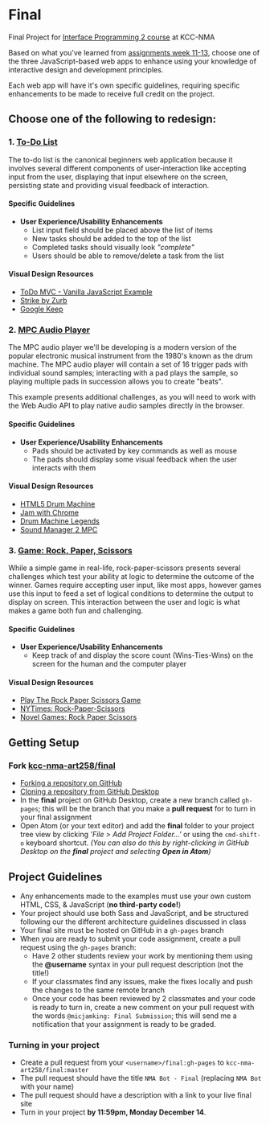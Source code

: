 # Final
Final Project for [Interface Programming 2 course](https://github.com/kcc-nma-art258) at KCC-NMA

Based on what you've learned from [assignments week 11-13](https://github.com/kcc-nma-art258/assignments), choose one of the three JavaScript-based web apps to enhance using your knowledge of interactive design and development principles.

Each web app will have it's own specific guidelines, requiring specific enhancements to be made to receive full credit on the project.

## Choose one of the following to redesign:

### 1. [To-Do List](examples/todo)
The to-do list is the canonical beginners web application because it involves several different components of user-interaction like accepting input from the user, displaying that input elsewhere on the screen, persisting state and providing visual feedback of interaction.

#### Specific Guidelines
- **User Experience/Usability Enhancements**
  - List input field should be placed above the list of items
  - New tasks should be added to the top of the list
  - Completed tasks should visually look _"complete"_
  - Users should be able to remove/delete a task from the list

#### Visual Design Resources
- [ToDo MVC - Vanilla JavaScript Example](http://todomvc.com/examples/vanillajs/) 
- [Strike by Zurb](http://www.strikeapp.com/)
- [Google Keep](https://keep.google.com/)

### 2. [MPC Audio Player](examples/audio-player)
The MPC audio player we'll be developing is a modern version of the popular electronic musical instrument from the 1980's known as the drum machine. The MPC audio player will contain a set of 16 trigger pads with individual sound samples; interacting with a pad plays the sample, so playing multiple pads in succession allows you to create "beats". 

This example presents additional challenges, as you will need to work with the Web Audio API to play native audio samples directly in the browser.

#### Specific Guidelines
- **User Experience/Usability Enhancements**
  - Pads should be activated by key commands as well as mouse
  - The pads should display some visual feedback when the user interacts with them

#### Visual Design Resources
- [HTML5 Drum Machine](http://www.html5drummachine.com/) 
- [Jam with Chrome](http://www.jamwithchrome.com/)
- [Drum Machine Legends](http://onegloveapps.com/all-kits.html)
- [Sound Manager 2 MPC](http://www.schillmania.com/projects/soundmanager2/demo/mpc/)

### 3. [Game: Rock, Paper, Scissors](examples/game-rps)
While a simple game in real-life, rock-paper-scissors presents several challenges which test your ability at logic to determine the outcome of the winner. Games require accepting user input, like most apps, however games use this input to feed a set of logical conditions to determine the output to display on screen. This interaction between the user and logic is what makes a game both fun and challenging. 

#### Specific Guidelines
- **User Experience/Usability Enhancements**
  - Keep track of and display the score count (Wins-Ties-Wins) on the screen for the human and the computer player

#### Visual Design Resources
- [Play The Rock Paper Scissors Game](http://www.playrps.com/) 
- [NYTimes: Rock-Paper-Scissors](http://www.nytimes.com/interactive/science/rock-paper-scissors.html?_r=0)
- [Novel Games: Rock Paper Scissors](http://www.novelgames.com/en/rockpaperscissors/)


## Getting Setup

### Fork [kcc-nma-art258/final](https://github.com/kcc-nma-art258/final)
- [Forking a repository on GitHub](https://help.github.com/articles/fork-a-repo/)
- [Cloning a repository from GitHub Desktop](https://help.github.com/desktop/guides/contributing/cloning-a-repository-from-github-desktop/)
- In the **final** project on GitHub Desktop, create a new branch called `gh-pages`; this will be the branch that you make a **pull request** for to turn in your final assignment
- Open Atom (or your text editor) and add the **final** folder to your project tree view by clicking _'File > Add Project Folder...'_ or using the `cmd-shift-o` keyboard shortcut. _(You can also do this by right-clicking in GitHub Desktop on the **final** project and selecting **Open in Atom**)_

## Project Guidelines
- Any enhancements made to the examples must use your own custom HTML, CSS, & JavaScript (**no third-party code!**)
- Your project should use both Sass and JavaScript, and be structured following our the different architecture guidelines discussed in class
- Your final site must be hosted on GitHub in a `gh-pages` branch
- When you are ready to submit your code assignment, create a pull request using the `gh-pages` branch:
  - Have 2 other students review your work by mentioning them using the **@username** syntax in your pull request description (not the title!)
  - If your classmates find any issues, make the fixes locally and push the changes to the same remote branch
  - Once your code has been reviewed by 2 classmates and your code is ready to turn in, create a new comment on your pull request with the words `@micjamking: Final Submission`; this will send me a notification that your assignment is ready to be graded.

### Turning in your project
- Create a pull request from your `<username>/final:gh-pages` to `kcc-nma-art258/final:master`
- The pull request should have the title `NMA Bot - Final` (replacing `NMA Bot` with your name) 
- The pull request should have a description with a link to your live final site
- Turn in your project **by 11:59pm, Monday December 14**.